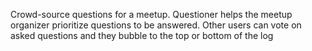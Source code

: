 Crowd-source questions for a meetup. Questioner helps the meetup organizer prioritize questions to be answered. Other users can vote on asked questions and they bubble to the top or bottom of the log